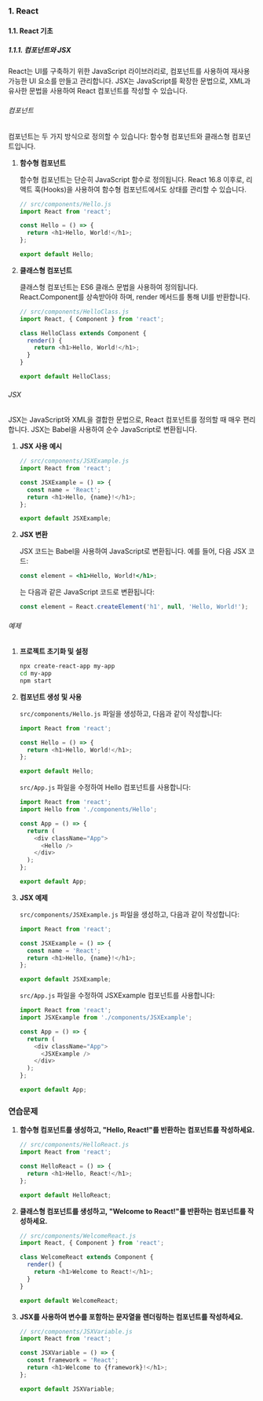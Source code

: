 ### 1. React

#### 1.1. React 기초

##### 1.1.1. 컴포넌트와 JSX

React는 UI를 구축하기 위한 JavaScript 라이브러리로, 컴포넌트를 사용하여 재사용 가능한 UI 요소를 만들고 관리합니다. JSX는 JavaScript를 확장한 문법으로, XML과 유사한 문법을 사용하여 React 컴포넌트를 작성할 수 있습니다.

###### 컴포넌트

컴포넌트는 두 가지 방식으로 정의할 수 있습니다: 함수형 컴포넌트와 클래스형 컴포넌트입니다.

1. **함수형 컴포넌트**

   함수형 컴포넌트는 단순히 JavaScript 함수로 정의됩니다. React 16.8 이후로, 리액트 훅(Hooks)을 사용하여 함수형 컴포넌트에서도 상태를 관리할 수 있습니다.

   ```javascript
   // src/components/Hello.js
   import React from 'react';

   const Hello = () => {
     return <h1>Hello, World!</h1>;
   };

   export default Hello;
   ```

2. **클래스형 컴포넌트**

   클래스형 컴포넌트는 ES6 클래스 문법을 사용하여 정의됩니다. React.Component를 상속받아야 하며, render 메서드를 통해 UI를 반환합니다.

   ```javascript
   // src/components/HelloClass.js
   import React, { Component } from 'react';

   class HelloClass extends Component {
     render() {
       return <h1>Hello, World!</h1>;
     }
   }

   export default HelloClass;
   ```

###### JSX

JSX는 JavaScript와 XML을 결합한 문법으로, React 컴포넌트를 정의할 때 매우 편리합니다. JSX는 Babel을 사용하여 순수 JavaScript로 변환됩니다.

1. **JSX 사용 예시**

   ```javascript
   // src/components/JSXExample.js
   import React from 'react';

   const JSXExample = () => {
     const name = 'React';
     return <h1>Hello, {name}!</h1>;
   };

   export default JSXExample;
   ```

2. **JSX 변환**

   JSX 코드는 Babel을 사용하여 JavaScript로 변환됩니다. 예를 들어, 다음 JSX 코드:

   ```jsx
   const element = <h1>Hello, World!</h1>;
   ```

   는 다음과 같은 JavaScript 코드로 변환됩니다:

   ```javascript
   const element = React.createElement('h1', null, 'Hello, World!');
   ```

###### 예제

1. **프로젝트 초기화 및 설정**

   ```bash
   npx create-react-app my-app
   cd my-app
   npm start
   ```

2. **컴포넌트 생성 및 사용**

   `src/components/Hello.js` 파일을 생성하고, 다음과 같이 작성합니다:

   ```javascript
   import React from 'react';

   const Hello = () => {
     return <h1>Hello, World!</h1>;
   };

   export default Hello;
   ```

   `src/App.js` 파일을 수정하여 Hello 컴포넌트를 사용합니다:

   ```javascript
   import React from 'react';
   import Hello from './components/Hello';

   const App = () => {
     return (
       <div className="App">
         <Hello />
       </div>
     );
   };

   export default App;
   ```

3. **JSX 예제**

   `src/components/JSXExample.js` 파일을 생성하고, 다음과 같이 작성합니다:

   ```javascript
   import React from 'react';

   const JSXExample = () => {
     const name = 'React';
     return <h1>Hello, {name}!</h1>;
   };

   export default JSXExample;
   ```

   `src/App.js` 파일을 수정하여 JSXExample 컴포넌트를 사용합니다:

   ```javascript
   import React from 'react';
   import JSXExample from './components/JSXExample';

   const App = () => {
     return (
       <div className="App">
         <JSXExample />
       </div>
     );
   };

   export default App;
   ```

### 연습문제

1. **함수형 컴포넌트를 생성하고, "Hello, React!"를 반환하는 컴포넌트를 작성하세요.**

   ```javascript
   // src/components/HelloReact.js
   import React from 'react';

   const HelloReact = () => {
     return <h1>Hello, React!</h1>;
   };

   export default HelloReact;
   ```

2. **클래스형 컴포넌트를 생성하고, "Welcome to React!"를 반환하는 컴포넌트를 작성하세요.**

   ```javascript
   // src/components/WelcomeReact.js
   import React, { Component } from 'react';

   class WelcomeReact extends Component {
     render() {
       return <h1>Welcome to React!</h1>;
     }
   }

   export default WelcomeReact;
   ```

3. **JSX를 사용하여 변수를 포함하는 문자열을 렌더링하는 컴포넌트를 작성하세요.**

   ```javascript
   // src/components/JSXVariable.js
   import React from 'react';

   const JSXVariable = () => {
     const framework = 'React';
     return <h1>Welcome to {framework}!</h1>;
   };

   export default JSXVariable;
   ```
